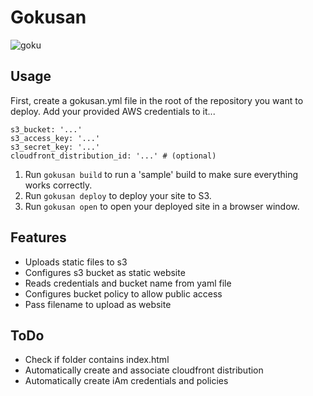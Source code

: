 # Gokusan

![goku](http://vignette3.wikia.nocookie.net/dragonballfanon/images/5/54/KidGoku.jpg)

## Usage

First, create a gokusan.yml file in the root of the repository you want to deploy. Add your provided AWS credentials to it...

```
s3_bucket: '...'
s3_access_key: '...'
s3_secret_key: '...'
cloudfront_distribution_id: '...' # (optional)
```

1. Run `gokusan build` to run a 'sample' build to make sure everything works correctly.
1. Run `gokusan deploy` to deploy your site to S3.
1. Run `gokusan open` to open your deployed site in a browser window.

## Features

- Uploads static files to s3
- Configures s3 bucket as static website
- Reads credentials and bucket name from yaml file
- Configures bucket policy to allow public access
- Pass filename to upload as website

## ToDo

- Check if folder contains index.html
- Automatically create and associate cloudfront distribution
- Automatically create iAm credentials and policies
